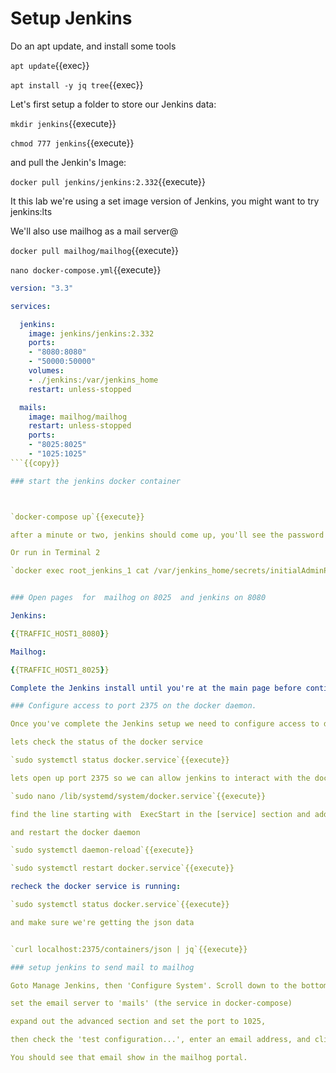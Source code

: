 # Setup Jenkins

Do an apt update, and install some tools

`apt update`{{exec}}

`apt install -y jq tree`{{exec}}

Let's first setup a folder to store our Jenkins data:   

`mkdir jenkins`{{execute}}

`chmod 777 jenkins`{{execute}}

and pull the Jenkin's Image:   

`docker pull jenkins/jenkins:2.332`{{execute}}     

It this lab we're using a set image version of Jenkins, you might want to try jenkins:lts

We'll also use mailhog as a mail server@
   
`docker pull mailhog/mailhog`{{execute}}   

`nano docker-compose.yml`{{execute}}

```yaml
version: "3.3"

services:

  jenkins:
    image: jenkins/jenkins:2.332
    ports:
    - "8080:8080"
    - "50000:50000"
    volumes:
    - ./jenkins:/var/jenkins_home
    restart: unless-stopped

  mails:
    image: mailhog/mailhog
    restart: unless-stopped
    ports:
    - "8025:8025"
    - "1025:1025"
```{{copy}}

### start the jenkins docker container



`docker-compose up`{{execute}}

after a minute or two, jenkins should come up, you'll see the password in stdout

Or run in Terminal 2

`docker exec root_jenkins_1 cat /var/jenkins_home/secrets/initialAdminPassword`{{execute}}


### Open pages  for  mailhog on 8025  and jenkins on 8080 

Jenkins:

{{TRAFFIC_HOST1_8080}}

Mailhog:

{{TRAFFIC_HOST1_8025}}

Complete the Jenkins install until you're at the main page before continuing. Use UN: 'admin'  PW: 'Admin4321' email: 'admin@example.com'

### Configure access to port 2375 on the docker daemon.

Once you've complete the Jenkins setup we need to configure access to dockers api

lets check the status of the docker service

`sudo systemctl status docker.service`{{execute}}

lets open up port 2375 so we can allow jenkins to interact with the docker daemon data

`sudo nano /lib/systemd/system/docker.service`{{execute}}   

find the line starting with  ExecStart in the [service] section and add `-H tcp://0.0.0.0` just after  fd://

and restart the docker daemon

`sudo systemctl daemon-reload`{{execute}}

`sudo systemctl restart docker.service`{{execute}}

recheck the docker service is running:

`sudo systemctl status docker.service`{{execute}}

and make sure we're getting the json data


`curl localhost:2375/containers/json | jq`{{execute}}

### setup jenkins to send mail to mailhog

Goto Manage Jenkins, then 'Configure System'. Scroll down to the bottom of the page.

set the email server to 'mails' (the service in docker-compose)   

expand out the advanced section and set the port to 1025, 

then check the 'test configuration...', enter an email address, and click 'Test'.

You should see that email show in the mailhog portal.



